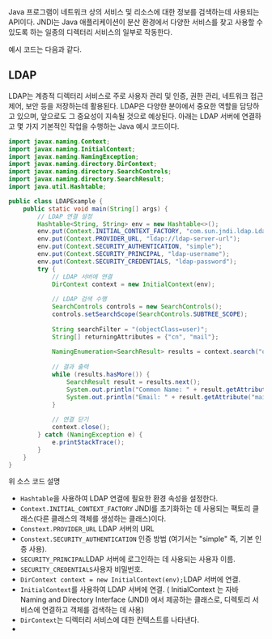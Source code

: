 Java 프로그램이 네트워크 상의 서비스 및 리소스에 대한 정보를 검색하는데 
사용되는 API이다. JNDI는 Java 애플리케이션이 분산 환경에서 다양한 서비스를 찾고 사용할 수 있도록 하는 일종의 디렉터리 서비스의 일부로 작동한다.

예시 코드는 다음과 같다.

## LDAP 
LDAP는 계층적 디렉터리 서비스로 주로 사용자 관리 및 인증, 권한 관리, 네트워크 접근 제어, 보안 등을 저장하는데 활용된다. LDAP은 다양한 분야에서 중요한 역할을 담당하고 있으며, 앞으로도 그 중요성이 지속될 것으로 예상된다. 아래는 LDAP 서버에 연결하고 몇 가지 기본적인 작업을 수행하는 Java 예시 코드이다.

```java
import javax.naming.Context;
import javax.naming.InitialContext;
import javax.naming.NamingException;
import javax.naming.directory.DirContext;
import javax.naming.directory.SearchControls;
import javax.naming.directory.SearchResult;
import java.util.Hashtable;

public class LDAPExample {
    public static void main(String[] args) {
        // LDAP 연결 설정
        Hashtable<String, String> env = new Hashtable<>();
        env.put(Context.INITIAL_CONTEXT_FACTORY, "com.sun.jndi.ldap.LdapCtxFactory");
        env.put(Context.PROVIDER_URL, "ldap://ldap-server-url");
        env.put(Context.SECURITY_AUTHENTICATION, "simple");
        env.put(Context.SECURITY_PRINCIPAL, "ldap-username");
        env.put(Context.SECURITY_CREDENTIALS, "ldap-password");
        try {
            // LDAP 서버에 연결
            DirContext context = new InitialContext(env);
            
            // LDAP 검색 수행
            SearchControls controls = new SearchControls();
            controls.setSearchScope(SearchControls.SUBTREE_SCOPE);
            
            String searchFilter = "(objectClass=user)";
            String[] returningAttributes = {"cn", "mail"};
            
            NamingEnumeration<SearchResult> results = context.search("ou=users,dc=example,dc=com", searchFilter, returningAttributes, controls);
            
            // 결과 출력
            while (results.hasMore()) {
                SearchResult result = results.next();
                System.out.println("Common Name: " + result.getAttribute("cn"));
                System.out.println("Email: " + result.getAttribute("mail"));
            }
            
            // 연결 닫기
            context.close();
        } catch (NamingException e) {
            e.printStackTrace();
        }
    }
}
```

위 소스 코드 설명 
- `Hashtable`을 사용하여 LDAP 연결에 필요한 환경 속성을 설정한다.
- `Context.INITIAL_CONTEXT_FACTORY`  JNDI를 초기화하는 데 사용되는 팩토리 클래스(다른 클래스의 객체를 생성하는 클래스)이다.
- `Constext.PROVIDER_URL` LDAP 서버의 URL
- `Constext.SECURITY_AUTHENTICATION` 인증 방법 (여기서는 "simple" 즉, 기본 인증 사용).
- `SECURITY_PRINCIPAL`LDAP 서버에 로그인하는 데 사용되는 사용자 이름.
- `SECURITY_CREDENTIALS`사용자 비밀번호.
- `DirContext context = new InitialContext(env);`LDAP 서버에 연결.
- `InitialContext`를 사용하여 LDAP 서버에 연결. (  InitialContext 는 자바 Naming and Directory Interface (JNDI) 에서 제공하는 클래스로, 디렉토리 서비스에 연결하고 객체를 검색하는 데 사용)
- `DirContext`는 디렉터리 서비스에 대한 컨텍스트를 나타낸다.
- 